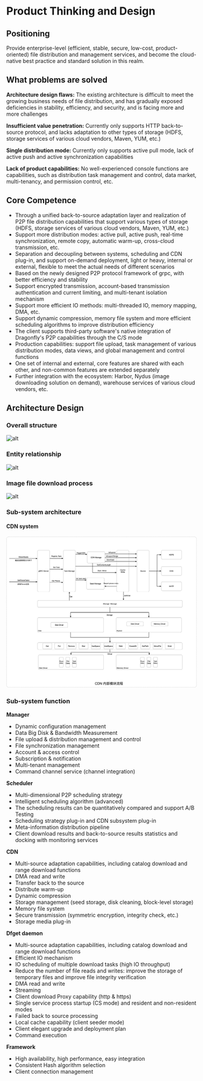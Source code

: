 # Product Thinking and Design

## Positioning
Provide enterprise-level (efficient, stable, secure, low-cost, product-oriented) file distribution and management services, and become the cloud-native best practice and standard solution in this realm.

## What problems are solved

**Architecture design flaws:** The existing architecture is difficult to meet the growing business needs of file distribution, and has gradually exposed deficiencies in stability, efficiency, and security, and is facing more and more challenges

**Insufficient value penetration:** Currently only supports HTTP back-to-source protocol, and lacks adaptation to other types of storage (HDFS, storage services of various cloud vendors, Maven, YUM, etc.)

**Single distribution mode:** Currently only supports active pull mode, lack of active push and active synchronization capabilities

**Lack of product capabilities:** No well-experienced console functions are capabilities, such as distribution task management and control, data market, multi-tenancy, and permission control, etc.

## Core Competence

- Through a unified back-to-source adaptation layer and realization of P2P file distribution capabilities that support various types of storage (HDFS, 
  storage services of various cloud vendors, Maven, YUM, etc.)
- Support more distribution modes: active pull, active push, real-time synchronization, remote copy, automatic warm-up, cross-cloud transmission, etc.
- Separation and decoupling between systems, scheduling and CDN plug-in, and support on-demand deployment, light or heavy, internal or external, flexible to 
  meet the actual needs of different scenarios
- Based on the newly designed P2P protocol framework of grpc, with better efficiency and stability
- Support encrypted transmission, account-based transmission authentication and current limiting, and multi-tenant isolation mechanism
- Support more efficient IO methods: multi-threaded IO, memory mapping, DMA, etc.
- Support dynamic compression, memory file system and more efficient scheduling algorithms to improve distribution efficiency
- The client supports third-party software's native integration of Dragonfly's P2P capabilities through the C/S mode
- Production capabilities: support file upload, task management of various distribution modes, data views, and global management and control functions
- One set of internal and external, core features are shared with each other, and non-common features are extended separately
- Further integration with the ecosystem: Harbor, Nydus (image downloading solution on demand), warehouse services of various cloud vendors, etc.

## Architecture Design

### Overall structure
![alt][arch]

### Entity relationship

![alt][association]

### Image file download process

![alt][download-process]

### Sub-system architecture

#### CDN system

![cdn][cdn]

### Sub-system function

**Manager**
- Dynamic configuration management
- Data Big Disk & Bandwidth Measurement
- File upload & distribution management and control
- File synchronization management
- Account & access control
- Subscription & notification
- Multi-tenant management
- Command channel service (channel integration)

**Scheduler**
- Multi-dimensional P2P scheduling strategy
- Intelligent scheduling algorithm (advanced)
- The scheduling results can be quantitatively compared and support A/B Testing
- Scheduling strategy plug-in and CDN subsystem plug-in
- Meta-information distribution pipeline
- Client download results and back-to-source results statistics and docking with monitoring services

**CDN**
- Multi-source adaptation capabilities, including catalog download and range download functions
- DMA read and write
- Transfer back to the source
- Distribute warm-up
- Dynamic compression
- Storage management (seed storage, disk cleaning, block-level storage)
- Memory file system
- Secure transmission (symmetric encryption, integrity check, etc.)
- Storage media plug-in

**Dfget daemon**
- Multi-source adaptation capabilities, including catalog download and range download functions
- Efficient IO mechanism
- IO scheduling of multiple download tasks (high IO throughput)
- Reduce the number of file reads and writes: improve the storage of temporary files and improve file integrity verification
- DMA read and write
- Streaming
- Client download Proxy capability (http & https)
- Single service process startup (CS mode) and resident and non-resident modes
- Failed back to source processing
- Local cache capability (client seeder mode)
- Client elegant upgrade and deployment plan
- Command execution

**Framework**
- High availability, high performance, easy integration
- Consistent Hash algorithm selection
- Client connection management


[arch]: ../images/arch.png
[association]: ../../zh-CN/images/association.png
[download-process]: ../../zh-CN/images/download-process.png
[cdn]: ../../zh-CN/images/cdn.png